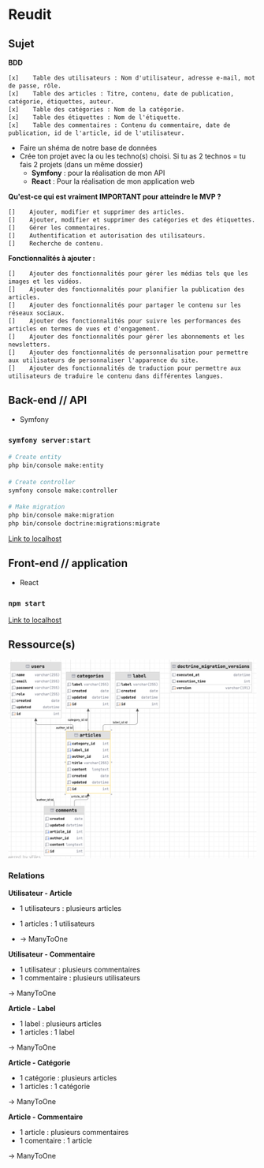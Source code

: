 # Reudit 

## Sujet

**BDD**

    [x]    Table des utilisateurs : Nom d'utilisateur, adresse e-mail, mot de passe, rôle.
    [x]    Table des articles : Titre, contenu, date de publication, catégorie, étiquettes, auteur.
    [x]    Table des catégories : Nom de la catégorie.
    [x]    Table des étiquettes : Nom de l'étiquette.
    [x]    Table des commentaires : Contenu du commentaire, date de publication, id de l'article, id de l'utilisateur.

- Faire un shéma de notre base de données 
- Crée ton projet avec la ou les techno(s) choisi. Si tu as 2 technos = tu fais 2 projets (dans un même dossier)
  - **Symfony** : pour la réalisation de mon API
  - **React** : Pour la réalisation de mon application web

**Qu'est-ce qui est vraiment IMPORTANT pour atteindre le MVP ?**

    []    Ajouter, modifier et supprimer des articles.
    []    Ajouter, modifier et supprimer des catégories et des étiquettes.
    []    Gérer les commentaires.
    []    Authentification et autorisation des utilisateurs.
    []    Recherche de contenu.

**Fonctionnalités à ajouter :**

    []    Ajouter des fonctionnalités pour gérer les médias tels que les images et les vidéos.
    []    Ajouter des fonctionnalités pour planifier la publication des articles.
    []    Ajouter des fonctionnalités pour partager le contenu sur les réseaux sociaux.
    []    Ajouter des fonctionnalités pour suivre les performances des articles en termes de vues et d'engagement.
    []    Ajouter des fonctionnalités pour gérer les abonnements et les newsletters.
    []    Ajouter des fonctionnalités de personnalisation pour permettre aux utilisateurs de personnaliser l'apparence du site.
    []    Ajouter des fonctionnalités de traduction pour permettre aux utilisateurs de traduire le contenu dans différentes langues.


## Back-end // API

- Symfony 

### `symfony server:start`

```bash
# Create entity
php bin/console make:entity

# Create controller
symfony console make:controller

# Make migration
php bin/console make:migration
php bin/console doctrine:migrations:migrate
```

[Link to localhost](http://127.0.0.1:8000)

## Front-end // application

- React

### `npm start`

[Link to localhost](http://localhost:3000)

## Ressource(s)

![BDD](.photo/bdd.png)

### Relations

**Utilisateur - Article**
- 1 utilisateurs : plusieurs articles
- 1 articles : 1 utilisateurs

- -> ManyToOne

**Utilisateur - Commentaire**
- 1 utilisateur : plusieurs commentaires
- 1 commentaire : plusieurs utilisateurs

-> ManyToOne

**Article - Label**
- 1 label : plusieurs articles
- 1 articles : 1 label

-> ManyToOne

**Article - Catégorie**
- 1 catégorie : plusieurs articles
- 1 articles : 1 catégorie

-> ManyToOne

**Article - Commentaire**
- 1 article : plusieurs commentaires
- 1 comentaire : 1 article

-> ManyToOne

